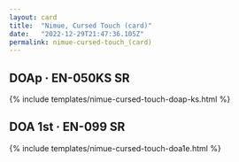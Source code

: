 ```yaml
---
layout: card
title:  "Nimue, Cursed Touch (card)"
date:   "2022-12-29T21:47:36.105Z"
permalink: nimue-cursed-touch_(card)
---
```


## DOAp &middot; EN-050KS SR

{% include templates/nimue-cursed-touch-doap-ks.html %}


## DOA 1st &middot; EN-099 SR

{% include templates/nimue-cursed-touch-doa1e.html %}
